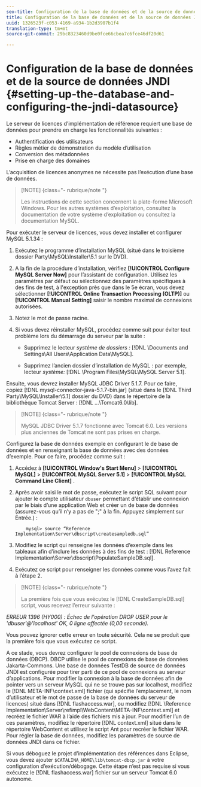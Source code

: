 ```yaml
---
seo-title: Configuration de la base de données et de la source de données JNDI
title: Configuration de la base de données et de la source de données JNDI
uuid: 1326523f-c053-4169-a934-1b2d3907b1f4
translation-type: tm+mt
source-git-commit: 29bc8323460d9be0fce66cbea7c6fce46df20d61

---
```



# Configuration de la base de données et de la source de données JNDI {#setting-up-the-database-and-configuring-the-jndi-datasource}

Le serveur de licences d’implémentation de référence requiert une base de données pour prendre en charge les fonctionnalités suivantes :

* Authentification des utilisateurs
* Règles métier de démonstration du modèle d’utilisation
* Conversion des métadonnées
* Prise en charge des domaines

L’acquisition de licences anonymes ne nécessite pas l’exécution d’une base de données.

>[!NOTE] {class=&quot;- rubrique/note &quot;}
>
>Les instructions de cette section concernent la plate-forme Microsoft Windows. Pour les autres systèmes d’exploitation, consultez la documentation de votre système d’exploitation ou consultez la documentation MySQL.

Pour exécuter le serveur de licences, vous devez installer et configurer MySQL 5.1.34 :

1. Exécutez le programme d’installation MySQL (situé dans le troisième dossier Party\MySQL\Installer\5.1 sur le DVD).
1. A la fin de la procédure d’installation, vérifiez **[!UICONTROL Configure MySQL Server Now]** pour l’assistant de configuration. Utilisez les paramètres par défaut ou sélectionnez des paramètres spécifiques à des fins de test, à l&#39;exception près que dans le 5e écran, vous devez sélectionner **[!UICONTROL Online Transaction Processing (OLTP)]** ou **[!UICONTROL Manual Setting]** saisir le nombre maximal de connexions autorisées.

1. Notez le mot de passe racine.
1. Si vous devez réinstaller MySQL, procédez comme suit pour éviter tout problème lors du démarrage du serveur par la suite :

   * Supprimez le lecteur *système de dossiers :* [!DNL \Documents and Settings\All Users\Application Data\MySQL].

   * Supprimez l’ancien dossier d’installation de MySQL : par exemple, lecteur *système:* [!DNL \Program Files\MySQL\MySQL Server 5.1].

Ensuite, vous devrez installer MySQL JDBC Driver 5.1.7. Pour ce faire, copiez [!DNL mysql-connector-java-5.1.7-bin.jar] (situé dans le [!DNL Third Party\MySQL\Installer\5.1] dossier du DVD) dans le répertoire de la bibliothèque Tomcat Server : [!DNL ...\Tomcat6.0\lib].

>[!NOTE] {class=&quot;- rubrique/note &quot;}
>
>MySQL JDBC Driver 5.1.7 fonctionne avec Tomcat 6.0. Les versions plus anciennes de Tomcat ne sont pas prises en charge.

Configurez la base de données exemple en configurant le de base de données et en renseignant la base de données avec des données d’exemple. Pour ce faire, procédez comme suit :

1. Accédez à **[!UICONTROL Window's Start Menu]** > **[!UICONTROL MySQL]** > **[!UICONTROL MySQL Server 5.1]** > **[!UICONTROL MySQL Command Line Client]** .
1. Après avoir saisi le mot de passe, exécutez le script SQL suivant pour ajouter le compte utilisateur `dbuser` permettant d’établir une connexion par le biais d’une application Web et créer un de base de données (assurez-vous qu’il n’y a pas de &quot;;&quot; à la fin. Appuyez simplement sur Entrée.) :

   ```
       mysql> source “Reference Implementation\Server\dbscript\createsampledb.sql”
   ```

1. Modifiez le script qui renseigne les données d’exemple dans les tableaux afin d’inclure les données à des fins de test : [!DNL Reference Implementation\Server\dbscript\PopulateSampleDB.sql].
1. Exécutez ce script pour renseigner les données comme vous l’avez fait à l’étape 2.

>[!NOTE] {class=&quot;- rubrique/note &quot;}
>
>La première fois que vous exécutez le [!DNL CreateSampleDB.sql] script, vous recevez l’erreur suivante :

*ERREUR 1396 (HY000) : Échec de l&#39;opération DROP USER pour le &#39;dbuser&#39;@&#39;localhost&#39;  OK, 0 ligne affectée (0,00 seconde).*

Vous pouvez ignorer cette erreur en toute sécurité. Cela ne se produit que la première fois que vous exécutez ce script.

A ce stade, vous devrez configurer le pool de connexions de base de données (DBCP). DBCP utilise le pool de connexions de base de données Jakarta-Commons. Une base de données TestDB de source de données JNDI est configurée pour tirer parti de ce pool de connexions au serveur d’applications. Pour modifier la connexion à la base de données afin de pointer vers un serveur MySQL qui ne se trouve pas sur localhost, modifiez le [!DNL META-INF\context.xml] fichier (qui spécifie l’emplacement, le nom d’utilisateur et le mot de passe de la base de données du serveur de licences) situé dans [!DNL flashaccess.war], ou modifiez [!DNL \Reference Implementation\Server\refimpl\WebContent\META-INF\context.xml] et recréez le fichier WAR à l’aide des fichiers mis à jour. Pour modifier l’un de ces paramètres, modifiez le répertoire [!DNL context.xml] situé dans le répertoire WebContent et utilisez le script Ant pour recréer le fichier WAR. Pour régler la base de données, modifiez les paramètres de source de données JNDI dans ce fichier.

Si vous déboguez le projet d’implémentation des références dans Eclipse, vous devez ajouter `$CATALINA_HOME\lib\tomcat-dbcp.jar` à votre configuration d’exécution/débogage. Cette étape n’est pas requise si vous exécutez le [!DNL flashaccess.war] fichier sur un serveur Tomcat 6.0 autonome.
